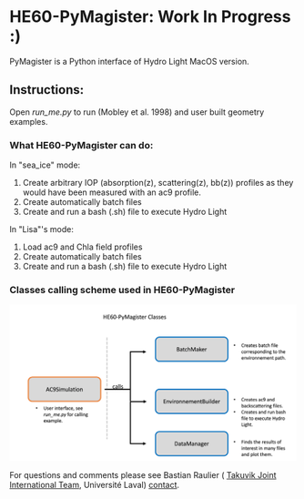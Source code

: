 # HE60-PyMagister: Work In Progress :)

PyMagister is a Python interface of Hydro Light MacOS version. 

## Instructions:

Open _run_me.py_ to run (Mobley et al. 1998) and user built geometry examples.

### What HE60-PyMagister can do:
In "sea_ice" mode:
1. Create arbitrary IOP (absorption(z), scattering(z), bb(z)) profiles as they would have been measured with an ac9 profile.
2. Create automatically batch files
3. Create and run a bash (.sh) file to execute Hydro Light

In "Lisa"'s mode:
1. Load ac9 and Chla field profiles
3. Create automatically batch files
4. Create and run a bash (.sh) file to execute Hydro Light

### Classes calling scheme used in HE60-PyMagister
![image info](./ressources/pymagister_scheme.png)

For questions and comments please see Bastian Raulier ( [Takuvik Joint International Team](http://www.takuvik.ulaval.ca/), Université Laval) [contact](mailto:bastian.raulier.1@ulaval.ca). 
